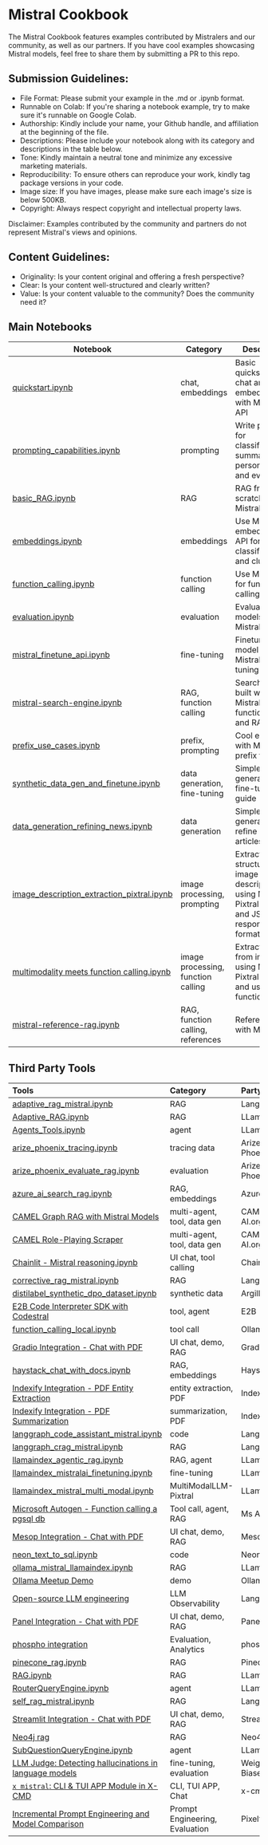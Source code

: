 # Mistral Cookbook

The Mistral Cookbook features examples contributed by Mistralers and our community, as well as our partners. If you have cool examples showcasing Mistral models, feel free to share them by submitting a PR to this repo.

## Submission Guidelines:

- File Format: Please submit your example in the .md or .ipynb format.
- Runnable on Colab: If you're sharing a notebook example, try to make sure it's runnable on Google Colab.
- Authorship: Kindly include your name, your Github handle, and affiliation at the beginning of the file.
- Descriptions: Please include your notebook along with its category and descriptions in the table below.
- Tone: Kindly maintain a neutral tone and minimize any excessive marketing materials.
- Reproducibility: To ensure others can reproduce your work, kindly tag package versions in your code.
- Image size: If you have images, please make sure each image's size is below 500KB.
- Copyright: Always respect copyright and intellectual property laws.

Disclaimer: Examples contributed by the community and partners do not represent Mistral's views and opinions.

## Content Guidelines:

- Originality: Is your content original and offering a fresh perspective?
- Clear: Is your content well-structured and clearly written?
- Value: Is your content valuable to the community? Does the community need it?

## Main Notebooks

| Notebook                                                                       | Category                     | Description                                                                      |
|--------------------------------------------------------------------------------|-----------------------------|----------------------------------------------------------------------------------|
| [quickstart.ipynb](quickstart.ipynb)                                           | chat, embeddings             | Basic quickstart with chat and embeddings with Mistral AI API                    |
| [prompting_capabilities.ipynb](mistral/prompting/prompting_capabilities.ipynb) | prompting                    | Write prompts for classification, summarization, personalization, and evaluation |
| [basic_RAG.ipynb](mistral/rag/basic_RAG.ipynb)                                 | RAG                          | RAG from scratch with Mistral AI API                                             |
| [embeddings.ipynb](mistral/embeddings/embeddings.ipynb)                        | embeddings                   | Use Mistral embeddings API for classification and clustering                     |                                           |
| [function_calling.ipynb](mistral/function_calling/function_calling.ipynb)      | function calling             | Use Mistral API for function calling                                             |
| [evaluation.ipynb](mistral/evaluation/evaluation.ipynb)                        | evaluation                   | Evaluate models with Mistral API                                                 |
| [mistral_finetune_api.ipynb](mistral/fine_tune/mistral_finetune_api.ipynb)     | fine-tuning                  | Finetune a model with Mistral fine-tuning API                                    |
| [mistral-search-engine.ipynb](mistral/rag/mistral-search-engine.ipynb)         | RAG, function calling        | Search engine built with Mistral API, function calling and RAG                   |
| [prefix_use_cases.ipynb](mistral/prompting/prefix_use_cases.ipynb)             | prefix, prompting            | Cool examples with Mistral's prefix feature                                      |
| [synthetic_data_gen_and_finetune.ipynb](mistral/data_generation/synthetic_data_gen_and_finetune.ipynb) | data generation, fine-tuning | Simple data generation and fine-tuning guide        |
| [data_generation_refining_news.ipynb](mistral/data_generation/data_generation_refining_news.ipynb) | data generation | Simple data generation to refine news articles                                |
| [image_description_extraction_pixtral.ipynb](mistral/image_processing/image_description_extraction_pixtral.ipynb) | image processing, prompting  | Extract structured image descriptions using Mistral's Pixtral model and JSON response formatting |
| [multimodality meets function calling.ipynb](mistral/image_processing/multimodality_meets_function_calling.ipynb.ipynb) | image processing, function calling  | Extract table from image using Mistral's Pixtral model and use for function calling |
| [mistral-reference-rag.ipynb](mistral/rag/mistral-reference-rag.ipynb) | RAG, function calling, references | Reference RAG with Mistral API |




## Third Party Tools

| Tools                                                                                                           | Category               | Party      |
| :-------------------------------------------------------------------------------------------------------------- | :--------------------- | :--------- |
| [adaptive_rag_mistral.ipynb](third_party/langchain/adaptive_rag_mistral.ipynb)                                  | RAG                    | Langchain  |
| [Adaptive_RAG.ipynb](third_party/LlamaIndex/Adaptive_RAG.ipynb)                                                 | RAG                    | LLamaIndex |
| [Agents_Tools.ipynb](third_party/LlamaIndex/Agents_Tools.ipynb)                                                 | agent                  | LLamaIndex |
| [arize_phoenix_tracing.ipynb](third_party/Phoenix/arize_phoenix_tracing.ipynb)                                  | tracing data           | Arize Phoenix  |
| [arize_phoenix_evaluate_rag.ipynb](third_party/Phoenix/arize_phoenix_evaluate_rag.ipynb)                          | evaluation           | Arize Phoenix  |
| [azure_ai_search_rag.ipynb](third_party/Azure_AI_Search/azure_ai_search_rag.ipynb)                              | RAG, embeddings        | Azure      |
| [CAMEL Graph RAG with Mistral Models](third_party/CAMEL_AI/camel_graph_rag.ipynb)                               | multi-agent, tool, data gen| CAMEL-AI.org|
| [CAMEL Role-Playing Scraper](third_party/CAMEL_AI/camel_roleplaying_scraper.ipynb)                              | multi-agent, tool, data gen| CAMEL-AI.org|
| [Chainlit - Mistral reasoning.ipynb](third_party/Chainlit/Chainlit_Mistral_reasoning.ipynb)                     | UI chat, tool calling  | Chainlit   |
| [corrective_rag_mistral.ipynb](third_party/langchain/corrective_rag_mistral.ipynb)                              | RAG                    | Langchain  |
| [distilabel_synthetic_dpo_dataset.ipynb](third_party/argilla/distilabel_synthetic_dpo_dataset.ipynb)            | synthetic data         | Argilla    |
| [E2B Code Interpreter SDK with Codestral](third_party/E2B_Code_Interpreting)                                    | tool, agent            | E2B        |
| [function_calling_local.ipynb](third_party/Ollama/function_calling_local.ipynb)                                 | tool call              | Ollama     |
| [Gradio Integration - Chat with PDF](third_party/gradio/README.md)                                              | UI chat, demo, RAG     | Gradio     |
| [haystack_chat_with_docs.ipynb](third_party/Haystack/haystack_chat_with_docs.ipynb)                             | RAG, embeddings        | Haystack   |
| [Indexify Integration - PDF Entity Extraction](third_party/Indexify/pdf-entity-extraction)                      | entity extraction, PDF | Indexify   |
| [Indexify Integration - PDF Summarization](third_party/Indexify/pdf-summarization)                              | summarization, PDF     | Indexify   |
| [langgraph_code_assistant_mistral.ipynb](third_party/langchain/langgraph_code_assistant_mistral.ipynb)          | code                   | Langchain  |
| [langgraph_crag_mistral.ipynb](third_party/langchain/langgraph_crag_mistral.ipynb)                              | RAG                    | Langchain  |
| [llamaindex_agentic_rag.ipynb](third_party/LlamaIndex/llamaindex_agentic_rag.ipynb)                             | RAG, agent             | LLamaIndex |
| [llamaindex_mistralai_finetuning.ipynb](third_party/LlamaIndex/llamaindex_mistralai_finetuning.ipynb)           | fine-tuning            | LLamaIndex |
| [llamaindex_mistral_multi_modal.ipynb](third_party/LlamaIndex/llamaindex_mistral_multi_modal.ipynb)             | MultiModalLLM-Pixtral  | LLamaIndex |
| [Microsoft Autogen - Function calling a pgsql db ](third_party/MS_Autogen_pgsql/mistral_pgsql_function_calling.ipynb) | Tool call, agent, RAG  | Ms Autogen |
| [Mesop Integration - Chat with PDF](third_party/mesop/README.md)                                                | UI chat, demo, RAG     | Mesop      |
| [neon_text_to_sql.ipynb](third_party/Neon/neon_text_to_sql.ipynb)                                               | code                   | Neon       |
| [ollama_mistral_llamaindex.ipynb](third_party/LlamaIndex/ollama_mistral_llamaindex.ipynb)                       | RAG                    | LLamaIndex |
| [Ollama Meetup Demo](third_party/Ollama/20240321_ollama_meetup)                                                 | demo                   | Ollama     |
| [Open-source LLM engineering](third_party/Langfuse)                                                             | LLM Observability      | Langfuse   |
| [Panel Integration - Chat with PDF](third_party/panel/README.md)                                                | UI chat, demo, RAG     | Panel      |
| [phospho integration](third_party/phospho/cookbook_phospho_mistral_integration.ipynb)                           | Evaluation, Analytics  | phospho    |
| [pinecone_rag.ipynb](third_party/Pinecone/pinecone_rag.ipynb)                                                   | RAG                    | Pinecone   |
| [RAG.ipynb](third_party/LlamaIndex/RAG.ipynb)                                                                   | RAG                    | LLamaIndex |
| [RouterQueryEngine.ipynb](third_party/LlamaIndex/RouterQueryEngine.ipynb)                                       | agent                  | LLamaIndex |
| [self_rag_mistral.ipynb](third_party/langchain/self_rag_mistral.ipynb)                                          | RAG                    | Langchain  |
| [Streamlit Integration - Chat with PDF](third_party/streamlit/README.md)                                        | UI chat, demo, RAG     | Streamlit  |
| [Neo4j rag](third_party/Neo4j/neo4j_rag.ipynb)                                        |  RAG     | Neo4j  |
| [SubQuestionQueryEngine.ipynb](third_party/LlamaIndex/RouterQueryEngine.ipynb)                                  | agent                  | LLamaIndex |
| [LLM Judge: Detecting hallucinations in language models](third_party/wandb/README.md)                           | fine-tuning, evaluation | Weights & Biases |
| [`x mistral`: CLI & TUI APP Module in X-CMD](third_party/x-cmd/README.md)                                       | CLI, TUI APP, Chat     | x-cmd |
| [Incremental Prompt Engineering and Model Comparison](third_party/Pixeltable/README.md)                         | Prompt Engineering, Evaluation| Pixeltable |
